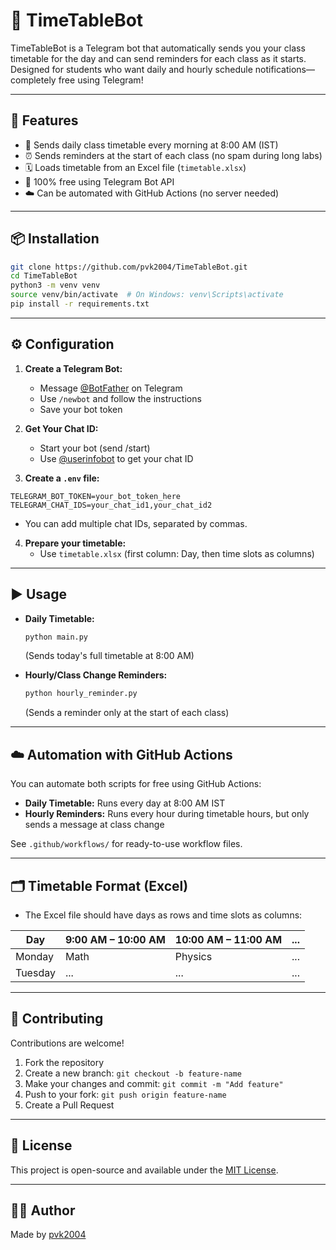 # 📅 TimeTableBot 

TimeTableBot is a Telegram bot that automatically sends you your class timetable for the day and can send reminders for each class as it starts. Designed for students who want daily and hourly schedule notifications—completely free using Telegram!

---

## 🚀 Features

- 📆 Sends daily class timetable every morning at 8:00 AM (IST)
- ⏰ Sends reminders at the start of each class (no spam during long labs)
- 🗓 Loads timetable from an Excel file (`timetable.xlsx`)
- 🤖 100% free using Telegram Bot API
- ☁️ Can be automated with GitHub Actions (no server needed)

---

## 📦 Installation

```bash
git clone https://github.com/pvk2004/TimeTableBot.git
cd TimeTableBot
python3 -m venv venv
source venv/bin/activate  # On Windows: venv\Scripts\activate
pip install -r requirements.txt
```

---

## ⚙️ Configuration

1. **Create a Telegram Bot:**

   - Message [@BotFather](https://t.me/BotFather) on Telegram
   - Use `/newbot` and follow the instructions
   - Save your bot token
2. **Get Your Chat ID:**

   - Start your bot (send /start)
   - Use [@userinfobot](https://t.me/userinfobot) to get your chat ID
3. **Create a `.env` file:**

```
TELEGRAM_BOT_TOKEN=your_bot_token_here
TELEGRAM_CHAT_IDS=your_chat_id1,your_chat_id2
```

- You can add multiple chat IDs, separated by commas.

4. **Prepare your timetable:**
   - Use `timetable.xlsx` (first column: Day, then time slots as columns)

---

## ▶️ Usage

- **Daily Timetable:**

  ```bash
  python main.py
  ```

  (Sends today's full timetable at 8:00 AM)
- **Hourly/Class Change Reminders:**

  ```bash
  python hourly_reminder.py
  ```

  (Sends a reminder only at the start of each class)

---

## ☁️ Automation with GitHub Actions

You can automate both scripts for free using GitHub Actions:

- **Daily Timetable:** Runs every day at 8:00 AM IST
- **Hourly Reminders:** Runs every hour during timetable hours, but only sends a message at class change

See `.github/workflows/` for ready-to-use workflow files.

---

## 🗂 Timetable Format (Excel)

- The Excel file should have days as rows and time slots as columns:

| Day     | 9:00 AM – 10:00 AM | 10:00 AM – 11:00 AM | ... |
| ------- | ------------------- | -------------------- | --- |
| Monday  | Math                | Physics              | ... |
| Tuesday | ...                 | ...                  | ... |

---

## 🤝 Contributing

Contributions are welcome!

1. Fork the repository
2. Create a new branch: `git checkout -b feature-name`
3. Make your changes and commit: `git commit -m "Add feature"`
4. Push to your fork: `git push origin feature-name`
5. Create a Pull Request

---

## 📄 License

This project is open-source and available under the [MIT License](LICENSE).

---

## 🙋‍♂️ Author

Made  by [pvk2004](https://github.com/pvk2004)
